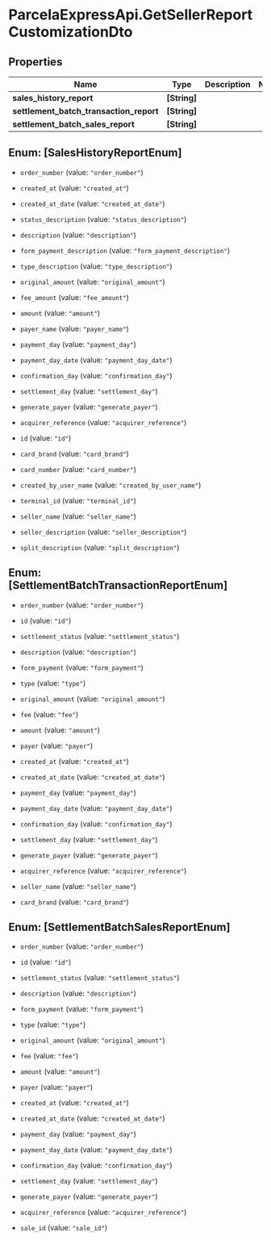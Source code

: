 # ParcelaExpressApi.GetSellerReportCustomizationDto

## Properties

Name | Type | Description | Notes
------------ | ------------- | ------------- | -------------
**sales_history_report** | **[String]** |  | 
**settlement_batch_transaction_report** | **[String]** |  | 
**settlement_batch_sales_report** | **[String]** |  | 



## Enum: [SalesHistoryReportEnum]


* `order_number` (value: `"order_number"`)

* `created_at` (value: `"created_at"`)

* `created_at_date` (value: `"created_at_date"`)

* `status_description` (value: `"status_description"`)

* `description` (value: `"description"`)

* `form_payment_description` (value: `"form_payment_description"`)

* `type_description` (value: `"type_description"`)

* `original_amount` (value: `"original_amount"`)

* `fee_amount` (value: `"fee_amount"`)

* `amount` (value: `"amount"`)

* `payer_name` (value: `"payer_name"`)

* `payment_day` (value: `"payment_day"`)

* `payment_day_date` (value: `"payment_day_date"`)

* `confirmation_day` (value: `"confirmation_day"`)

* `settlement_day` (value: `"settlement_day"`)

* `generate_payer` (value: `"generate_payer"`)

* `acquirer_reference` (value: `"acquirer_reference"`)

* `id` (value: `"id"`)

* `card_brand` (value: `"card_brand"`)

* `card_number` (value: `"card_number"`)

* `created_by_user_name` (value: `"created_by_user_name"`)

* `terminal_id` (value: `"terminal_id"`)

* `seller_name` (value: `"seller_name"`)

* `seller_description` (value: `"seller_description"`)

* `split_description` (value: `"split_description"`)





## Enum: [SettlementBatchTransactionReportEnum]


* `order_number` (value: `"order_number"`)

* `id` (value: `"id"`)

* `settlement_status` (value: `"settlement_status"`)

* `description` (value: `"description"`)

* `form_payment` (value: `"form_payment"`)

* `type` (value: `"type"`)

* `original_amount` (value: `"original_amount"`)

* `fee` (value: `"fee"`)

* `amount` (value: `"amount"`)

* `payer` (value: `"payer"`)

* `created_at` (value: `"created_at"`)

* `created_at_date` (value: `"created_at_date"`)

* `payment_day` (value: `"payment_day"`)

* `payment_day_date` (value: `"payment_day_date"`)

* `confirmation_day` (value: `"confirmation_day"`)

* `settlement_day` (value: `"settlement_day"`)

* `generate_payer` (value: `"generate_payer"`)

* `acquirer_reference` (value: `"acquirer_reference"`)

* `seller_name` (value: `"seller_name"`)

* `card_brand` (value: `"card_brand"`)





## Enum: [SettlementBatchSalesReportEnum]


* `order_number` (value: `"order_number"`)

* `id` (value: `"id"`)

* `settlement_status` (value: `"settlement_status"`)

* `description` (value: `"description"`)

* `form_payment` (value: `"form_payment"`)

* `type` (value: `"type"`)

* `original_amount` (value: `"original_amount"`)

* `fee` (value: `"fee"`)

* `amount` (value: `"amount"`)

* `payer` (value: `"payer"`)

* `created_at` (value: `"created_at"`)

* `created_at_date` (value: `"created_at_date"`)

* `payment_day` (value: `"payment_day"`)

* `payment_day_date` (value: `"payment_day_date"`)

* `confirmation_day` (value: `"confirmation_day"`)

* `settlement_day` (value: `"settlement_day"`)

* `generate_payer` (value: `"generate_payer"`)

* `acquirer_reference` (value: `"acquirer_reference"`)

* `sale_id` (value: `"sale_id"`)




